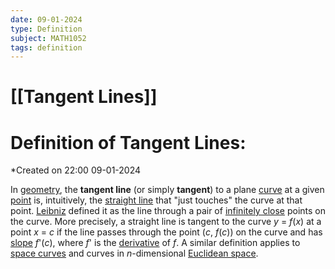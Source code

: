 ```yaml
---
date: 09-01-2024
type: Definition
subject: MATH1052
tags: definition
---
```

# [[Tangent Lines]]

# Definition of Tangent Lines:
*Created on 22:00 09-01-2024


In [geometry](https://en.wikipedia.org/wiki/Geometry "Geometry"), the **tangent line** (or simply **tangent**) to a plane [curve](https://en.wikipedia.org/wiki/Curve "Curve") at a given [point](https://en.wikipedia.org/wiki/Point_(geometry) "Point (geometry)") is, intuitively, the [straight line](https://en.wikipedia.org/wiki/Straight_line "Straight line") that "just touches" the curve at that point. [Leibniz](https://en.wikipedia.org/wiki/Leibniz "Leibniz") defined it as the line through a pair of [infinitely close](https://en.wikipedia.org/wiki/Infinitesimal "Infinitesimal") points on the curve. More precisely, a straight line is tangent to the curve _y_ = _f_(_x_) at a point _x_ = _c_ if the line passes through the point (_c_, _f_(_c_)) on the curve and has [slope](https://en.wikipedia.org/wiki/Slope "Slope") _f_'(_c_), where _f_' is the [derivative](https://en.wikipedia.org/wiki/Derivative "Derivative") of _f_. A similar definition applies to [space curves](https://en.wikipedia.org/wiki/Space_curve "Space curve") and curves in _n_-dimensional [Euclidean space](https://en.wikipedia.org/wiki/Euclidean_space "Euclidean space").

